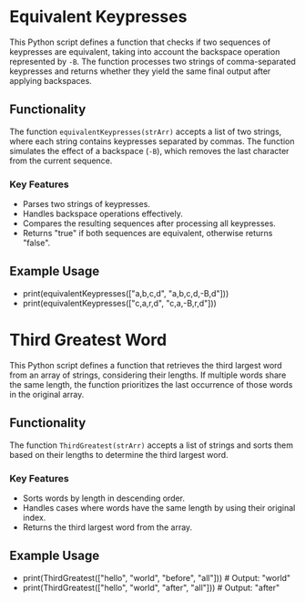 # Equivalent Keypresses

This Python script defines a function that checks if two sequences of keypresses are equivalent, taking into account the backspace operation represented by `-B`. The function processes two strings of comma-separated keypresses and returns whether they yield the same final output after applying backspaces.

## Functionality

The function `equivalentKeypresses(strArr)` accepts a list of two strings, where each string contains keypresses separated by commas. The function simulates the effect of a backspace (`-B`), which removes the last character from the current sequence.

### Key Features
- Parses two strings of keypresses.
- Handles backspace operations effectively.
- Compares the resulting sequences after processing all keypresses.
- Returns "true" if both sequences are equivalent, otherwise returns "false".

## Example Usage


- print(equivalentKeypresses(["a,b,c,d", "a,b,c,d,-B,d"]))
- print(equivalentKeypresses(["c,a,r,d", "c,a,-B,r,d"]))   
 

#   Third Greatest Word

This Python script defines a function that retrieves the third largest word from an array of strings, considering their lengths. If multiple words share the same length, the function prioritizes the last occurrence of those words in the original array.

## Functionality

The function `ThirdGreatest(strArr)` accepts a list of strings and sorts them based on their lengths to determine the third largest word.

### Key Features
- Sorts words by length in descending order.
- Handles cases where words have the same length by using their original index.
- Returns the third largest word from the array.

## Example Usage


- print(ThirdGreatest(["hello", "world", "before", "all"]))  # Output: "world"
- print(ThirdGreatest(["hello", "world", "after", "all"]))   # Output: "after"
